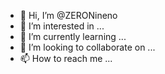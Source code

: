 - 👋 Hi, I’m @ZERONineno
- 👀 I’m interested in ...
- 🌱 I’m currently learning ...
- 💞️ I’m looking to collaborate on ...
- 📫 How to reach me ...

<!---
ZERONineno/ZERONineno is a ✨ special ✨ repository because its `README.md` (this file) appears on your GitHub profile.
You can click the Preview link to take a look at your changes.
--->
